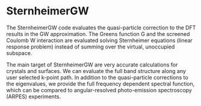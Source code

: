 SternheimerGW
=============
The SternheimerGW code evaluates the quasi-particle correction to the DFT
results in the GW approximation. The Greens function G and the screened
Coulomb W interaction are evaluated solving Sternheimer equations (linear
response problem) instead of summing over the virtual, unoccupied subspace.

The main target of SternheimerGW are very accurate calculations for crystals
and surfaces. We can evaluate the full band structure along any user selected
k-point path. In addition to the quasi-particle corrections to the
eigenvalues, we provide the full frequency dependent spectral function,
which can be compared to angular-resolved photo-emission spectroscopy (ARPES)
experiments.
